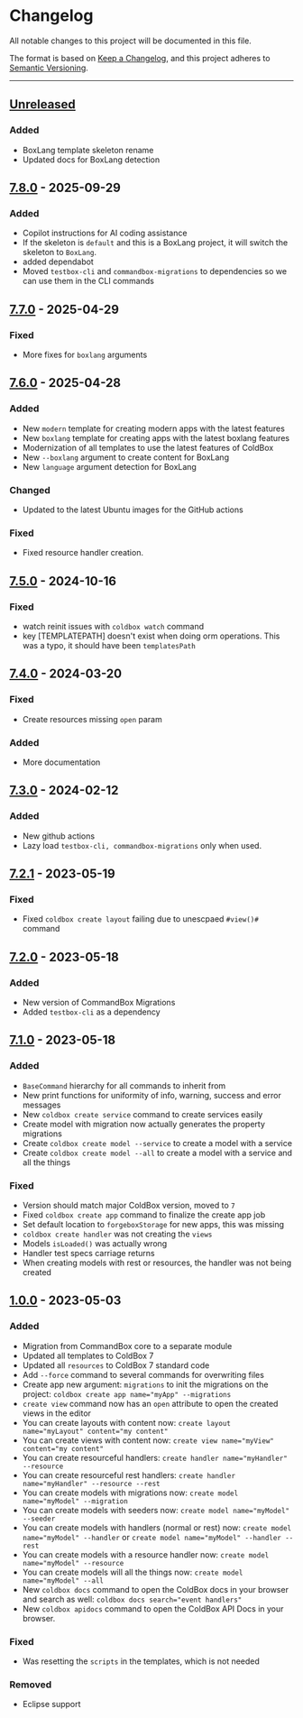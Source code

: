 # Changelog

All notable changes to this project will be documented in this file.

The format is based on [Keep a Changelog](https://keepachangelog.com/en/1.0.0/),
and this project adheres to [Semantic Versioning](https://semver.org/spec/v2.0.0.html).

* * *

## [Unreleased]

### Added

- BoxLang template skeleton rename
- Updated docs for BoxLang detection

## [7.8.0] - 2025-09-29

### Added

- Copilot instructions for AI coding assistance
- If the skeleton is `default` and this is a BoxLang project, it will switch the skeleton to `BoxLang`.
- added dependabot
- Moved `testbox-cli` and `commandbox-migrations` to dependencies so we can use them in the CLI commands

## [7.7.0] - 2025-04-29

### Fixed

- More fixes for `boxlang` arguments

## [7.6.0] - 2025-04-28

### Added

- New `modern` template for creating modern apps with the latest features
- New `boxlang` template for creating apps with the latest boxlang features
- Modernization of all templates to use the latest features of ColdBox
- New `--boxlang` argument to create content for BoxLang
- New `language` argument detection for BoxLang

### Changed

- Updated to the latest Ubuntu images for the GitHub actions

### Fixed

- Fixed resource handler creation.

## [7.5.0] - 2024-10-16

### Fixed

- watch reinit issues with `coldbox watch` command
- key [TEMPLATEPATH] doesn't exist when doing orm operations. This was a typo, it should have been `templatesPath`

## [7.4.0] - 2024-03-20

### Fixed

- Create resources missing `open` param

### Added

- More documentation

## [7.3.0] - 2024-02-12

### Added

- New github actions
- Lazy load `testbox-cli, commandbox-migrations` only when used.

## [7.2.1] - 2023-05-19

### Fixed

- Fixed `coldbox create layout` failing due to unescpaed `#view()#` command

## [7.2.0] - 2023-05-18

### Added

- New version of CommandBox Migrations
- Added `testbox-cli` as a dependency

## [7.1.0] - 2023-05-18

### Added

- `BaseCommand` hierarchy for all commands to inherit from
- New print functions for uniformity of info, warning, success and error messages
- New `coldbox create service` command to create services easily
- Create model with migration now actually generates the property migrations
- Create `coldbox create model --service` to create a model with a service
- Create `coldbox create model --all` to create a model with a service and all the things

### Fixed

- Version should match major ColdBox version, moved to `7`
- Fixed `coldbox create app` command to finalize the create app job
- Set default location to `forgeboxStorage` for new apps, this was missing
- `coldbox create handler` was not creating the `views`
- Models `isLoaded()` was actually wrong
- Handler test specs carriage returns
- When creating models with rest or resources, the handler was not being created

## [1.0.0] - 2023-05-03

### Added

- Migration from CommandBox core to a separate module
- Updated all templates to ColdBox 7
- Updated all `resources` to ColdBox 7 standard code
- Add `--force` command to several commands for overwriting files
- Create app new argument: `migrations` to init the migrations on the project: `coldbox create app name="myApp" --migrations`
- `create view` command now has an `open` attribute to open the created views in the editor
- You can create layouts with content now: `create layout name="myLayout" content="my content"`
- You can create views with content now: `create view name="myView" content="my content"`
- You can create resourceful handlers: `create handler name="myHandler" --resource`
- You can create resourceful rest handlers: `create handler name="myHandler" --resource --rest`
- You can create models with migrations now: `create model name="myModel" --migration`
- You can create models with seeders now: `create model name="myModel" --seeder`
- You can create models with handlers (normal or rest) now: `create model name="myModel" --handler` or `create model name="myModel" --handler --rest`
- You can create models with a resource handler now: `create model name="myModel" --resource`
- You can create models will all the things now: `create model name="myModel" --all`
- New `coldbox docs` command to open the ColdBox docs in your browser and search as well: `coldbox docs search="event handlers"`
- New `coldbox apidocs` command to open the ColdBox API Docs in your browser.

### Fixed

- Was resetting the `scripts` in the templates, which is not needed

### Removed

- Eclipse support

[unreleased]: https://github.com/ColdBox/coldbox-cli/compare/v7.8.0...HEAD
[7.8.0]: https://github.com/ColdBox/coldbox-cli/compare/v7.8.0...v7.8.0
[7.7.0]: https://github.com/ColdBox/coldbox-cli/compare/v7.6.0...v7.7.0
[7.6.0]: https://github.com/ColdBox/coldbox-cli/compare/v7.5.0...v7.6.0
[7.5.0]: https://github.com/ColdBox/coldbox-cli/compare/v7.4.0...v7.5.0
[7.4.0]: https://github.com/ColdBox/coldbox-cli/compare/v7.3.0...v7.4.0
[7.3.0]: https://github.com/ColdBox/coldbox-cli/compare/v7.2.1...v7.3.0
[7.2.1]: https://github.com/ColdBox/coldbox-cli/compare/v7.2.0...v7.2.1
[7.2.0]: https://github.com/ColdBox/coldbox-cli/compare/v7.1.0...v7.2.0
[7.1.0]: https://github.com/ColdBox/coldbox-cli/compare/v1.0.0...v7.1.0
[1.0.0]: https://github.com/ColdBox/coldbox-cli/compare/94e639a1ba9d10c8d9ad663435233bd115cf8586...v1.0.0
